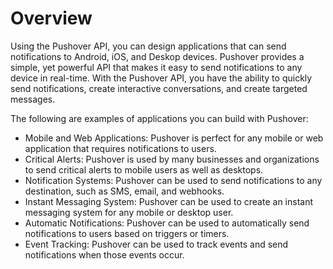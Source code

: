 # Overview

Using the Pushover API, you can design applications that can send notifications
to Android, iOS, and Deskop devices. Pushover provides a simple, yet powerful
API that makes it easy to send notifications to any device in real-time. With
the Pushover API, you have the ability to quickly send notifications, create
interactive conversations, and create targeted messages.

The following are examples of applications you can build with Pushover:

- Mobile and Web Applications: Pushover is perfect for any mobile or web
  application that requires notifications to users.
- Critical Alerts: Pushover is used by many businesses and organizations to
  send critical alerts to mobile users as well as desktops.
- Notification Systems: Pushover can be used to send notifications to any
  destination, such as SMS, email, and webhooks.
- Instant Messaging System: Pushover can be used to create an instant messaging
  system for any mobile or desktop user.
- Automatic Notifications: Pushover can be used to automatically send
  notifications to users based on triggers or timers.
- Event Tracking: Pushover can be used to track events and send notifications
  when those events occur.

